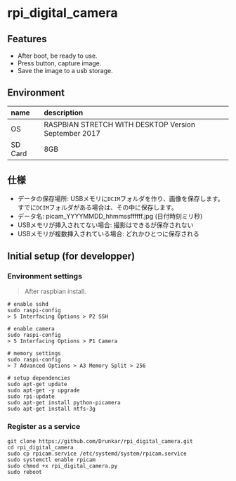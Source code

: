 # rpi_digital_camera

## Features

- After boot, be ready to use.
- Press button, capture image.
- Save the image to a usb storage.

## Environment

name|description
:--|:--
OS  | RASPBIAN STRETCH WITH DESKTOP Version September 2017
SD Card  | 8GB

## 仕様
- データの保存場所: USBメモリに`DCIM`フォルダを作り、画像を保存します。すでに`DCIM`フォルダがある場合は、その中に保存します。
- データ名: picam_YYYYMMDD_hhmmssffffff.jpg (日付時刻ミリ秒)
- USBメモリが挿入されてない場合: 撮影はできるが保存されない
- USBメモリが複数挿入されている場合: どれかひとつに保存される


## Initial setup (for developper)

### Environment settings

>  After raspbian install.

```
# enable sshd
sudo raspi-config
> 5 Interfacing Options > P2 SSH

# enable camera
sudo raspi-config
> 5 Interfacing Options > P1 Camera

# memory settings
sudo raspi-config
> 7 Advanced Options > A3 Memory Split > 256

# setup dependencies
sudo apt-get update
sudo apt-get -y upgrade
sudo rpi-update
sudo apt-get install python-picamera
sudo apt-get install ntfs-3g
```

### Register as a service

```
git clone https://github.com/Drunkar/rpi_digital_camera.git
cd rpi_digital_camera
sudo cp rpicam.service /etc/systemd/system/rpicam.service
sudo systemctl enable rpicam
sudo chmod +x rpi_digital_camera.py
sudo reboot
```
